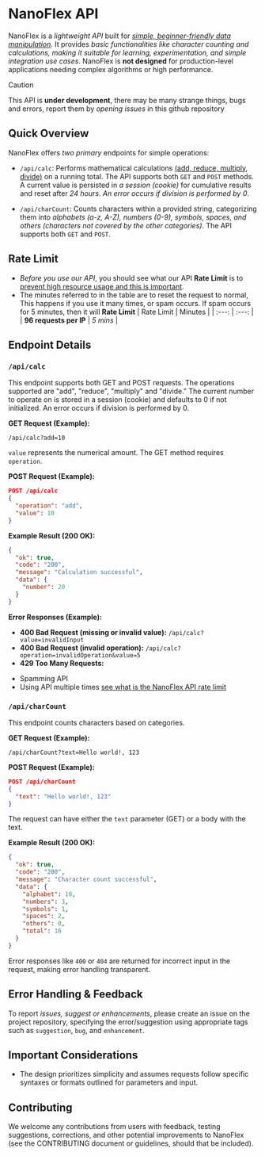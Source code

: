# NanoFlex API

NanoFlex is a *lightweight API* built for <ins>*simple, beginner-friendly data manipulation*</ins>. It provides *basic functionalities like character counting and calculations, making it suitable for learning, experimentation, and simple integration use cases*.  NanoFlex is **not designed** for production-level applications needing complex algorithms or high performance.
> [!CAUTION]
> This API is **under development**, there may be many strange things, bugs and errors, report them by *opening issues* in this github repository

## Quick Overview

NanoFlex offers *two primary* endpoints for simple operations:

*   `/api/calc`: Performs mathematical calculations <ins>(add, reduce, multiply, divide)</ins> on a running total. The API supports both `GET` and `POST` methods. A current value is persisted in *a session (cookie)* for cumulative results and reset after *24 hours*.  *An error occurs if division is performed by 0*.


*   `/api/charCount`: Counts characters within a provided string, categorizing them into *alphabets (a-z, A-Z), numbers (0-9), symbols, spaces, and others (characters not covered by the other categories)*. The API supports both `GET` and `POST`.

## Rate Limit 
- *Before you use our API*, you should see what our API **Rate Limit** is to <ins>prevent high resource usage and this is important</ins>.
- The minutes referred to in the table are to reset the request to normal, This happens if you use it many times, or spam occurs. If spam occurs for 5 minutes, then it will **Rate Limit**
| Rate Limit | Minutes |
| :---: | :---: |
| **96 requests per IP** | *5 mins* |
## Endpoint Details

### `/api/calc`

This endpoint supports both GET and POST requests. The operations supported are "add", "reduce", "multiply" and "divide." The current number to operate on is stored in a session (cookie) and defaults to 0 if not initialized.  An error occurs if division is performed by 0.

**GET Request (Example):**

```
/api/calc?add=10
```

`value` represents the numerical amount. The GET method requires `operation`.

**POST Request (Example):**

```json
POST /api/calc
{
  "operation": "add",
  "value": 10
}
```


**Example Result (200 OK):**

```json
{
  "ok": true,
  "code": "200",
  "message": "Calculation successful",
  "data": {
    "number": 20 
  }
}
```

**Error Responses (Example):**

* **400 Bad Request (missing or invalid value):**  `/api/calc?value=invalidInput`
* **400 Bad Request (invalid operation):** `/api/calc?operation=invalidOperation&value=5`
* **429 Too Many Requests:**
- Spamming API
- Using API multiple times
[see what is the NanoFlex API rate limit](#rate-limit)
### `/api/charCount`


This endpoint counts characters based on categories.

**GET Request (Example):**

```
/api/charCount?text=Hello world!, 123
```

**POST Request (Example):**

```json
POST /api/charCount
{
  "text": "Hello world!, 123"
}
```

The request can have either the `text` parameter (GET) or a body with the text.


**Example Result (200 OK):**


```json
{
  "ok": true,
  "code": "200",
  "message": "Character count successful",
  "data": {
    "alphabet": 10,
    "numbers": 3,
    "symbols": 1,
    "spaces": 2,
    "others": 0,
    "total": 16
  }
}
```

Error responses like `400` or `404`  are returned for incorrect input in the request, making error handling transparent.



## Error Handling & Feedback

To report *issues, suggest or enhancements*, please create an issue on the project repository, specifying the error/suggestion using appropriate tags such as `suggestion`, `bug`,  and `enhancement`.  


## Important Considerations


*  The design prioritizes simplicity and assumes requests follow specific syntaxes or formats outlined for parameters and input.


## Contributing

We welcome any contributions from users with feedback, testing suggestions, corrections, and other potential improvements to NanoFlex (see the CONTRIBUTING document or guidelines, should that be included).
